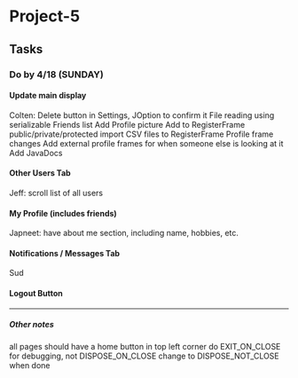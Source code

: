 # Project-5


## Tasks

### Do by 4/18 (SUNDAY)

#### Update main display
Colten:
Delete button in Settings, JOption to confirm it
File reading using serializable
Friends list
Add Profile picture
Add to RegisterFrame public/private/protected
import CSV files to RegisterFrame
Profile frame changes
Add external profile frames for when someone else is looking at it
Add JavaDocs


#### Other Users Tab
Jeff:
scroll list of all users


#### My Profile (includes friends)
Japneet:
have about me section, including name, hobbies, etc.

#### Notifications / Messages Tab
Sud

#### Logout Button

***

##### Other notes
all pages should have a home button in top left corner
do EXIT_ON_CLOSE for debugging, not DISPOSE_ON_CLOSE
change to DISPOSE_NOT_CLOSE when done
